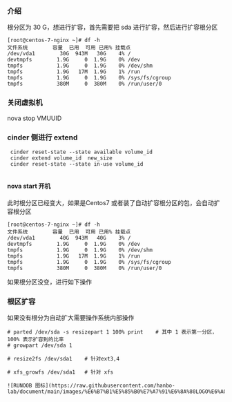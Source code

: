 ### 介绍
根分区为 30 G，想进行扩容，首先需要把 sda 进行扩容，然后进行扩容根分区

```
[root@centos-7-nginx ~]# df -h
文件系统        容量  已用  可用 已用% 挂载点
/dev/vda1        30G  943M   30G    4% /
devtmpfs        1.9G     0  1.9G    0% /dev
tmpfs           1.9G     0  1.9G    0% /dev/shm
tmpfs           1.9G   17M  1.9G    1% /run
tmpfs           1.9G     0  1.9G    0% /sys/fs/cgroup
tmpfs           380M     0  380M    0% /run/user/0
```

### 关闭虚拟机
nova stop VMUUID

###  cinder 侧进行 extend
```
 cinder reset-state --state available volume_id
 cinder extend volume_id  new_size
 cinder reset-state --state in-use volume_id
 
```
#### nova start 开机
此时根分区已经变大，如果是Centos7 或者装了自动扩容根分区的包，会自动扩容根分区

```
[root@centos-7-nginx ~]# df -h
文件系统        容量  已用  可用 已用% 挂载点
/dev/vda1        40G  943M   40G    3% /
devtmpfs        1.9G     0  1.9G    0% /dev
tmpfs           1.9G     0  1.9G    0% /dev/shm
tmpfs           1.9G   17M  1.9G    1% /run
tmpfs           1.9G     0  1.9G    0% /sys/fs/cgroup
tmpfs           380M     0  380M    0% /run/user/0
```
如果根分区没变，进行如下操作

### 根区扩容
如果没有根分为自动扩大需要操作系统内部操作

```
# parted /dev/sda -s resizepart 1 100% print    # 其中 1 表示第一分区，100% 表示扩容到的比率
# growpart /dev/sda 1

# resize2fs /dev/sda1    # 针对ext3,4

# xfs_growfs /dev/sda1   # 针对 xfs

![RUNOOB 图标](https://raw.githubusercontent.com/hanbo-lab/document/main/images/%E6%B7%B1%E5%85%B0%E7%A7%91%E6%8A%80LOGO%E6%A0%87%E5%87%86%E7%89%88.png)

```
